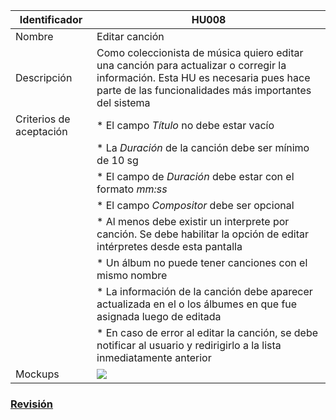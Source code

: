 | Identificador           | HU008                   | 
|-------------------------|------------------------------| 
| Nombre                  | Editar canción | 
| Descripción             | Como coleccionista de música quiero editar una canción para actualizar o corregir la información. Esta HU es necesaria pues hace parte de las funcionalidades más importantes del sistema | 
| Criterios de aceptación | * El campo _Título_ no debe estar vacío |
| | * La _Duración_ de la canción debe ser mínimo de 10 sg |
| | * El campo de _Duración_ debe estar con el formato _mm:ss_ |
| | * El campo _Compositor_ debe ser opcional |
| | * Al menos debe existir un interprete por canción. Se debe habilitar la opción de editar intérpretes desde esta pantalla |
| | * Un álbum no puede tener canciones con el mismo nombre |
| | * La información de la canción debe aparecer actualizada en el o los álbumes en que fue asignada luego de editada |
| | * En caso de error al editar la canción, se debe notificar al usuario y redirigirlo a la lista inmediatamente anterior | 
| Mockups                 | ![](https://github.com/MISW-4101-Practicas/TutorialCanciones/wiki/mockups/editar_cancion.png)                 | 

### [Revisión](https://github.com/MISW-4101-Practicas/TutorialCanciones/wiki/f03#revisi%C3%B3n)
